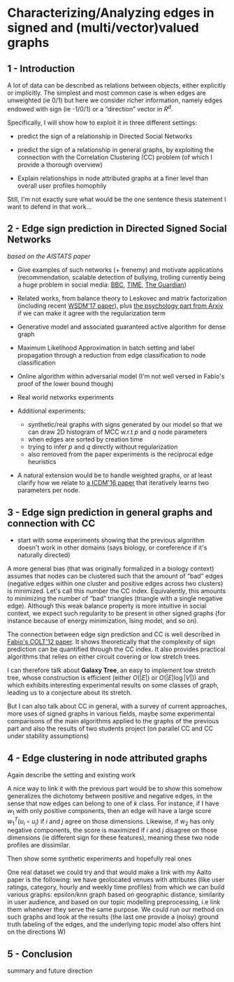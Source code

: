 # Characterizing/Analyzing edges in signed and (multi/vector)valued graphs

## 1 - Introduction

A lot of data can be described as relations between objects, either explicitly or
implicitly. The simplest and most common case is when edges are unweighted (ie
0/1) but here we consider richer information, namely edges endowed with sign
(ie -1/0/1) or a “direction” vector in $`R^d`$.

Specifically, I will show how to exploit it in three different settings:

- predict the sign of a relationship in Directed Social Networks

- predict the sign of a relationship in general graphs, by exploiting the
  connection with the Correlation Clustering (CC) problem (of which I provide a
  thorough overview)

- Explain relationships in node attributed graphs at a finer level than overall
  user profiles homophily

Still, I'm not exactly sure what would be the one sentence thesis statement I
want to defend in that work…

## 2 - Edge sign prediction in Directed Signed Social Networks

*based on the AISTATS paper*

- Give examples of such networks (+ frenemy) and motivate applications
  (recommendation, scalable detection of bullying, trolling currently being a
  huge problem in social media: [BBC](http://www.bbc.com/news/uk-37601431),
  [TIME](http://time.com/4457110/internet-trolls/), [The
  Guardian](https://www.theguardian.com/technology/2017/feb/07/twitter-abuse-harassment-crackdown))

- Related works, from balance theory to Leskovec and matrix factorization
  (including recent [WSDM'17
  paper](http://dl.acm.org/citation.cfm?id=3018681)), plus [the psychology part
  from Arxiv](https://arxiv.org/abs/1602.08986) if we can make it agree with
  the regularization term

- Generative model and associated guaranteed active algorithm for dense graph

- Maximum Likelihood Approximation in batch setting and label propagation
  through a reduction from edge classification to node classification

- Online algorithm within adversarial model (I'm not well versed in Fabio's
  proof of the lower bound though)

- Real world networks experiments

- Additional experiments:

	- synthetic/real graphs with signs generated by our model so that we
	  can draw 2D histogram of MCC w.r.t $`p`$ and $`q`$ node parameters
	- when edges are sorted by creation time
	- trying to infer $`p`$ and $`q`$ directly without regularization
	- also removed from the paper experiments is the reciprocal edge heuristics

- A natural extension would be to handle weighted graphs, or at least clarify
	how we relate to [a ICDM'16 paper](http://cs.umd.edu/~srijan/wsn/) that
	iteratively learns two parameters per node.

## 3 - Edge sign prediction in general graphs and connection with CC

- start with some experiments showing that the previous algorithm doesn't work
  in other domains (says biology, or coreference if it's naturally directed)

A more general bias (that was originally formalized in a biology context)
assumes that nodes can be clustered such that the amount of “bad” edges
(negative edges within one cluster and positive edges across two clusters) is
minimized. Let's call this number the CC index. Equivalently, this amounts to
minimizing the number of “bad” triangles (triangle with a single negative
edge). Although this weak balance property is more intuitive in social context,
we expect such regularity to be present in other signed graphs (for instance
because of energy minimization, Ising model, and so on).

The connection between edge sign prediction and CC is well described in
[Fabio's COLT'12 paper](http://proceedings.mlr.press/v23/cesa-bianchi12). It
shows theoretically that the complexity of sign prediction can be quantified
through the CC index. It also provides practical algorithms that relies on
either circuit covering or low stretch trees.

I can therefore talk about **Galaxy Tree**, an easy to implement low stretch
tree, whose construction is efficient (either $`O(|E|)`$ or $`O(|E|\log |V|)`$) and
which exhibits interesting experimental results on some classes of graph,
leading us to a conjecture about its stretch.

But I can also talk about CC in general, with a survey of current approaches,
more uses of signed graphs in various fields, maybe some experimental comparisons
of the main algorithms applied to the graphs of the previous part and also the
results of two students project (on parallel CC and CC under stability
assumptions)

## 4 - Edge clustering in node attributed graphs

Again describe the setting and existing work

A nice way to link it with the previous part would be to show this somehow
generalizes the dichotomy between positive and negative edges, in the sense
that now edges can belong to one of $`k`$ class. For instance, if I have $`w_1`$
with only positive components, then an edge will have a large score
$`w_1^T(u_i\circ u_j)`$ if $`i`$ and $`j`$ agree on those dimensions. Likewise, if
$`w_2`$ has only negative components, the score is maximized if $`i`$ and $`j`$
disagree on those dimensions (ie different sign for these features), meaning
these two node profiles are dissimilar.

Then show some synthetic experiments and hopefully real ones

One real dataset we could try and that would make a link with my Aalto paper is
the following: we have geolocated venues with attributes (like user ratings,
category, hourly and weekly time profiles) from which we can build various
graphs: epsilon/knn graph based on geographic distance, similarity in user
audience, and based on our topic modelling preprocessing, i.e link them
whenever they serve the same purpose. We could run our method on such graphs
and look at the results (the last one provide a (noisy) ground truth labeling
of the edges, and the underlying topic model also offers hint on the directions
W)

## 5 - Conclusion

summary and future direction
